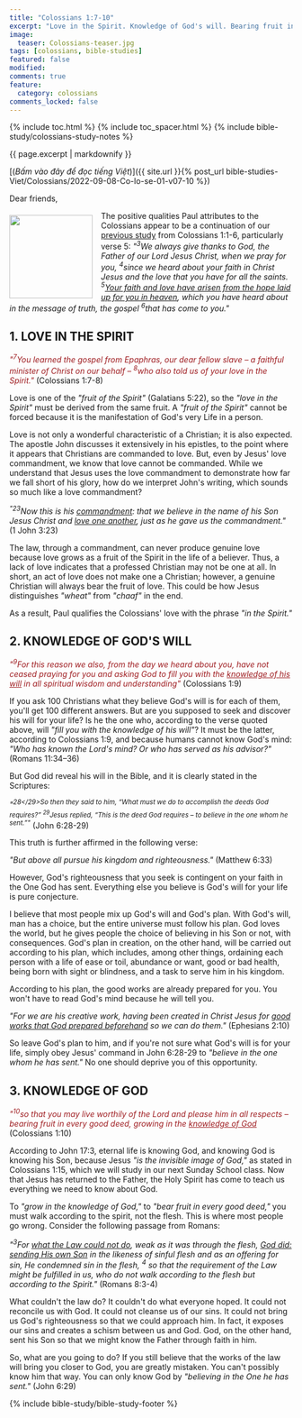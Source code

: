 ```yaml
---
title: "Colossians 1:7-10"
excerpt: "Love in the Spirit. Knowledge of God's will. Bearing fruit in good deed."
image:
  teaser: Colossians-teaser.jpg
tags: [colossians, bible-studies]
featured: false
modified:
comments: true
feature:
  category: colossians
comments_locked: false
---
```


{% include toc.html %}
{% include toc_spacer.html %}
{% include bible-study/colossians-study-notes %}

{{ page.excerpt | markdownify }}

[(<em>Bấm vào đây để đọc tiếng Việt</em>)]({{ site.url }}{% post_url bible-studies-Viet/Colossians/2022-09-08-Co-lo-se-01-v07-10 %})

Dear friends,

<div>
<p>
<img alt src="{{ site.url }}/assets/images/Colossians-teaser.jpg" style="border: 0px none; margin: 7px 15px 0px 0px; max-width: 100%; height: 148px; padding: 0px; float: left;">
The positive qualities Paul attributes to the Colossians appear to be a continuation of our <a href="{{ site.url }}/colossians/Colossians-01-v01-06/"><u>previous study</u></a> from Colossians 1:1-6, particularly verse 5: <i>"<sup>3</sup>We always give thanks to God, the Father of our Lord Jesus Christ, when we pray for you, <sup>4</sup>since we heard about your faith in Christ Jesus and the love that you have for all the saints. <sup>5</sup><u>Your faith and love have arisen from the hope laid up for you in heaven</u>, which you have heard about in the message of truth, the gospel <sup>6</sup>that has come to you."</i>
</p>
</div>

## 1. LOVE IN THE SPIRIT

<span style="color: rgb(159, 29, 33);">
<i>"<sup>7</sup>You learned the gospel from Epaphras, our dear fellow slave – a faithful minister of Christ on our behalf – <sup>8</sup>who also told us of your love in the Spirit."</i></span> (Colossians 1:7-8)

Love is one of the *"fruit of the Spirit"* (Galatians 5:22), so the *"love in the Spirit"* must be derived from the same fruit. A *"fruit of the Spirit"* cannot be forced because it is the manifestation of God's very Life in a person.

Love is not only a wonderful characteristic of a Christian; it is also expected. The apostle John discusses it extensively in his epistles, to the point where it appears that Christians are commanded to love. But, even by Jesus' love commandment, we know that love cannot be commanded. While we understand that Jesus uses the love commandment to demonstrate how far we fall short of his glory, how do we interpret John's writing, which sounds so much like a love commandment?

<i><sup>"23</sup>Now this is his <u>commandment</u>: that we believe in the name of his Son Jesus Christ and <u>love one another</u>, just as he gave us the commandment."</i> (1 John 3:23)

The law, through a commandment, can never produce genuine love because love grows as a fruit of the Spirit in the life of a believer. Thus, a lack of love indicates that a professed Christian may not be one at all. In short, an act of love does not make one a Christian; however, a genuine Christian will always bear the fruit of love. This could be how Jesus distinguishes *"wheat"* from *"chaaf"* in the end.

As a result, Paul qualifies the Colossians' love with the phrase *"in the Spirit."*

## 2. KNOWLEDGE OF GOD'S WILL

<span style="color: rgb(159, 29, 33);">
<i>"<sup>9</sup>For this reason we also, from the day we heard about you, have not ceased praying for you and asking God to fill you with the <u>knowledge of his will</u> in all spiritual wisdom and understanding"</i></span> (Colossians 1:9)

If you ask 100 Christians what they believe God's will is for each of them, you'll get 100 different answers. But are you supposed to seek and discover his will for your life? Is he the one who, according to the verse quoted above, will *"fill you with the knowledge of his will"*? It must be the latter, according to Colossians 1:9, and because humans cannot know God's mind: *"Who has known the Lord's mind? Or who has served as his advisor?"* (Romans 11:34–36)

But God did reveal his will in the Bible, and it is clearly stated in the Scriptures:

*"<sup>28</29>So then they said to him, “What must we do to accomplish the deeds God requires?” <sup>29</sup>Jesus replied, “This is the deed God requires – to believe in the one whom he sent.”"* (John 6:28-29)

This truth is further affirmed in the following verse:

*"But above all pursue his kingdom and righteousness."* (Matthew 6:33)

However, God's righteousness that you seek is contingent on your faith in the One God has sent. Everything else you believe is God's will for your life is pure conjecture.

I believe that most people mix up God's will and God's plan. With God's will, man has a choice, but the entire universe must follow his plan. God loves the world, but he gives people the choice of believing in his Son or not, with consequences. God's plan in creation, on the other hand, will be carried out according to his plan, which includes, among other things, ordaining each person with a life of ease or toil, abundance or want, good or bad health, being born with sight or blindness, and a task to serve him in his kingdom.

According to his plan, the good works are already prepared for you. You won't have to read God's mind because he will tell you.

*"For we are his creative work, having been created in Christ Jesus for <u>good works that God prepared beforehand</u> so we can do them."* (Ephesians 2:10)

So leave God's plan to him, and if you're not sure what God's will is for your life, simply obey Jesus' command in John 6:28-29 to *"believe in the one whom he has sent."* No one should deprive you of this opportunity.

## 3. KNOWLEDGE OF GOD

<span style="color: rgb(159, 29, 33);">
<i>"<sup>10</sup>so that you may live worthily of the Lord and please him in all respects – bearing fruit in every good deed, growing in the <u>knowledge of God</u></i></span> (Colossians 1:10)

According to John 17:3, eternal life is knowing God, and knowing God is knowing his Son, because Jesus *"is the invisible image of God,"* as stated in Colossians 1:15, which we will study in our next Sunday School class. Now that Jesus has returned to the Father, the Holy Spirit has come to teach us everything we need to know about God.

To *"grow in the knowledge of God,"* to *"bear fruit in every good deed,"* you must walk according to the spirit, not the flesh. This is where most people go wrong. Consider the following passage from Romans:

*"<sup>3</sup>For <u>what the Law could not do</u>, weak as it was through the flesh, <u>God did: sending His own Son</u> in the likeness of sinful flesh and as an offering for sin, He condemned sin in the flesh, <sup>4</sup> so that the requirement of the Law might be fulfilled in us, who do not walk according to the flesh but according to the Spirit."* (Romans 8:3-4)

What couldn't the law do? It couldn't do what everyone hoped. It could not reconcile us with God. It could not cleanse us of our sins. It could not bring us God's righteousness so that we could approach him. In fact, it exposes our sins and creates a schism between us and God. God, on the other hand, sent his Son so that we might know the Father through faith in him.

So, what are you going to do? If you still believe that the works of the law will bring you closer to God, you are greatly mistaken. You can't possibly know him that way. You can only know God by *"believing in the One he has sent."* (John 6:29)

{% include bible-study/bible-study-footer %}

